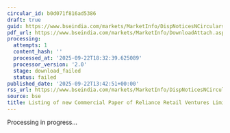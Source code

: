 ```yaml
---
circular_id: b0d071f816ad5386
draft: true
guid: https://www.bseindia.com/markets/MarketInfo/DispNoticesNCirculars.aspx?Noticeid={E737A723-92E4-4664-B4AA-97F4D82EAD98}&noticeno=20250922-46&dt=09/22/2025&icount=46&totcount=58&flag=0
pdf_url: https://www.bseindia.com/markets/MarketInfo/DownloadAttach.aspx?id=20250922-46&attachedId=
processing:
  attempts: 1
  content_hash: ''
  processed_at: '2025-09-22T18:32:39.625089'
  processor_version: '2.0'
  stage: download_failed
  status: failed
published_date: '2025-09-22T13:42:51+00:00'
rss_url: https://www.bseindia.com/markets/MarketInfo/DispNoticesNCirculars.aspx?Noticeid={E737A723-92E4-4664-B4AA-97F4D82EAD98}&noticeno=20250922-46&dt=09/22/2025&icount=46&totcount=58&flag=0
source: bse
title: Listing of new Commercial Paper of Reliance Retail Ventures Limited
---
```


Processing in progress...